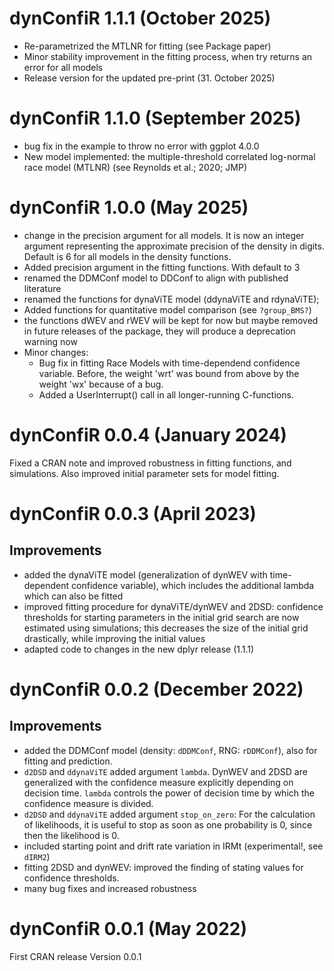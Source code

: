 # dynConfiR 1.1.1 (October 2025)
- Re-parametrized the MTLNR for fitting (see Package paper)
- Minor stability improvement in the fitting process, when try returns an error for all models
- Release version for the updated pre-print (31. October 2025)

# dynConfiR 1.1.0 (September 2025)
- bug fix in the example to throw no error with ggplot 4.0.0
- New model implemented: the multiple-threshold correlated log-normal race model (MTLNR) (see Reynolds et al.; 2020; JMP)

# dynConfiR 1.0.0 (May 2025)
- change in the precision argument for all models. It is now an integer argument representing the approximate precision of the density in digits. Default is 6 for all models in the density functions.
- Added precision argument in the fitting functions. With default to 3
- renamed the DDMConf model to DDConf to align with published literature
- renamed the functions for dynaViTE model (ddynaViTE and rdynaViTE);
- Added functions for quantitative model comparison (see `?group_BMS?`)
- the functions dWEV and rWEV will be kept for now but maybe removed in future releases of the package, they will produce a deprecation warning now
- Minor changes: 
  - Bug fix in fitting Race Models with time-dependend confidence variable. Before, the weight 'wrt' was bound from above by the weight 'wx' because of a bug. 
  - Added a UserInterrupt() call in all longer-running C-functions. 

# dynConfiR 0.0.4 (January 2024)
Fixed a CRAN note and improved robustness in fitting functions, and simulations. 
Also improved initial parameter sets for model fitting.


# dynConfiR 0.0.3 (April 2023)
## Improvements
- added the dynaViTE model (generalization of dynWEV with time-dependent 
confidence variable), which includes the additional lambda which can also be fitted
- improved fitting procedure for dynaViTE/dynWEV and 2DSD: confidence thresholds for 
starting parameters in the initial grid search are now estimated using simulations; 
this decreases the size of the initial grid drastically, while improving the initial
values
- adapted code to changes in the new dplyr release (1.1.1)


# dynConfiR 0.0.2 (December 2022)
## Improvements
- added the DDMConf model (density: `dDDMConf`, RNG: `rDDMConf`), also for fitting and prediction.
- `d2DSD` and `ddynaViTE` added argument `lambda`. DynWEV and 2DSD are generalized with
the confidence measure explicitly depending on decision time. `lambda` controls the 
power of decision time by which the confidence measure is divided. 
- `d2DSD` and `ddynaViTE` added argument `stop_on_zero`: For the calculation of likelihoods, it
is useful to stop as soon as one probability is 0, since then the likelihood is 0.
- included starting point and drift rate variation in IRMt (experimental!, see `dIRM2`)
- fitting 2DSD and dynWEV: improved the finding of stating values for confidence thresholds.
- many bug fixes and increased robustness


# dynConfiR 0.0.1 (May 2022)
First CRAN release Version 0.0.1

